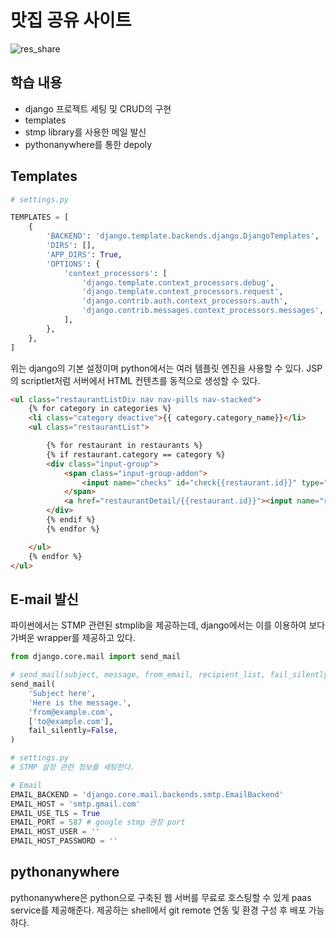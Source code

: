 # 맛집 공유 사이트

![res_share](https://user-images.githubusercontent.com/51525202/85197729-e1169b00-b31d-11ea-9bd3-948794071750.png)

## 학습 내용

- django 프로젝트 세팅 및 CRUD의 구현
- templates
- stmp library를 사용한 메일 발신
- pythonanywhere를 통한 depoly


## Templates  

``` python
# settings.py

TEMPLATES = [
    {
        'BACKEND': 'django.template.backends.django.DjangoTemplates',
        'DIRS': [],
        'APP_DIRS': True,
        'OPTIONS': {
            'context_processors': [
                'django.template.context_processors.debug',
                'django.template.context_processors.request',
                'django.contrib.auth.context_processors.auth',
                'django.contrib.messages.context_processors.messages',
            ],
        },
    },
]
```

위는 django의 기본 설정이며 python에서는 여러 템플릿 엔진을 사용할 수 있다. JSP의 scriptlet처럼 서버에서 HTML 컨텐츠를 동적으로 생성할 수 있다.

``` html
<ul class="restaurantListDiv nav nav-pills nav-stacked">
	{% for category in categories %}
	<li class="category deactive">{{ category.category_name}}</li>
	<ul class="restaurantList">

		{% for restaurant in restaurants %}
		{% if restaurant.category == category %}
		<div class="input-group">
			<span class="input-group-addon">
				<input name="checks" id="check{{restaurant.id}}" type="checkbox" value="{{restaurant.id}}">
			</span>
			<a href="restaurantDetail/{{restaurant.id}}"><input name="res{{restaurant.id}}" id="res{{restaurant.id}}" type="text" class="form-control" disabled style="cursor: pointer;" value="{{restaurant.restaurant_name}}"></a>
		</div>
		{% endif %}
		{% endfor %}

	</ul>
	{% endfor %}
</ul>
```


## E-mail 발신

파이썬에서는 STMP 관련된 stmplib을 제공하는데, django에서는 이를 이용하여 보다 가벼운 wrapper를 제공하고 있다.

``` python
from django.core.mail import send_mail

# send_mail(subject, message, from_email, recipient_list, fail_silently=False, auth_user=None, auth_password=None, connection=None, html_message=None)[source]
send_mail(
    'Subject here',
    'Here is the message.',
    'from@example.com',
    ['to@example.com'],
    fail_silently=False,
)
```


``` python
# settings.py
# STMP 설정 관련 정보를 세팅한다.

# Email
EMAIL_BACKEND = 'django.core.mail.backends.smtp.EmailBackend'
EMAIL_HOST = 'smtp.gmail.com'
EMAIL_USE_TLS = True
EMAIL_PORT = 587 # google stmp 권장 port
EMAIL_HOST_USER = ''
EMAIL_HOST_PASSWORD = ''
```

## pythonanywhere

pythonanywhere은 python으로 구축된 웹 서버를 무료로 호스팅할 수 있게 paas service를 제공해준다. 
제공하는 shell에서 git remote 연동 및 환경 구성 후 배포 가능하다.

